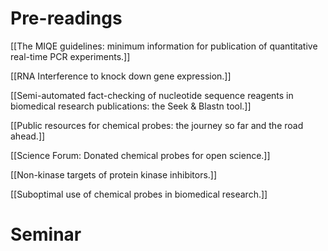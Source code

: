 # Pre-readings

[[The MIQE guidelines: minimum information for publication of quantitative real-time PCR experiments.]]

[[RNA Interference to knock down gene expression.]]

[[Semi-automated fact-checking of nucleotide sequence reagents in biomedical research publications: the Seek & Blastn tool.]]

[[Public resources for chemical probes: the journey so far and the road ahead.]]

[[Science Forum: Donated chemical probes for open science.]]

[[Non-kinase targets of protein kinase inhibitors.]]

[[Suboptimal use of chemical probes in biomedical research.]]


# Seminar



